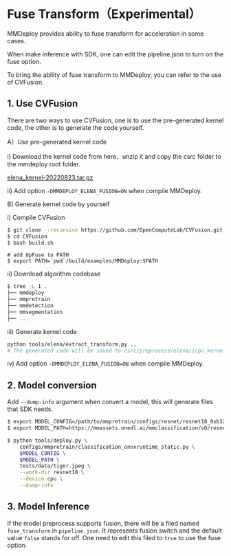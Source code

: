 # Fuse Transform（Experimental）

MMDeploy provides ability to fuse transform for acceleration in some cases.

When make inference with SDK, one can edit the pipeline.json to turn on the fuse option.

To bring the ability of fuse transform to MMDeploy, you can refer to the use of CVFusion.

## 1. Use CVFusion

There are two ways to use CVFusion, one is to use the pre-generated kernel code, the other is to generate the code yourself.

A）Use pre-generated kernel code

i) Download the kernel code from here，unzip it and copy the csrc folder to the mmdeploy root folder.

[elena_kernel-20220823.tar.gz](https://github.com/vbti-development/onedl-mmdeploy/files/9399795/elena_kernel-20220823.tar.gz)

ii) Add option `-DMMDEPLOY_ELENA_FUSION=ON` when compile MMDeploy.

B) Generate kernel code by yourself

i) Compile CVFusion

```bash
$ git clone --recursive https://github.com/OpenComputeLab/CVFusion.git
$ cd CVFusion
$ bash build.sh
```

```
# add OpFuse to PATH
$ export PATH=`pwd`/build/examples/MMDeploy:$PATH
```

ii) Download algorithm codebase

```bash
$ tree -L 1 .
├── mmdeploy
├── mmpretrain
├── mmdetection
├── mmsegmentation
├── ...
```

iii) Generate kernel code

```bash
python tools/elena/extract_transform.py ..
# The generated code will be saved to csrc/preprocess/elena/{cpu_kernel}/{cuda_kernel}
```

iv) Add option `-DMMDEPLOY_ELENA_FUSION=ON` when compile MMDeploy.

## 2. Model conversion

Add `--dump-info` argument when convert a model, this will generate files that SDK needs.

```bash
$ export MODEL_CONFIG=/path/to/mmpretrain/configs/resnet/resnet18_8xb32_in1k.py
$ export MODEL_PATH=https://mmassets.onedl.ai/mmclassification/v0/resnet/resnet18_8xb32_in1k_20210831-fbbb1da6.pth

$ python tools/deploy.py \
    configs/mmpretrain/classification_onnxruntime_static.py \
    $MODEL_CONFIG \
    $MODEL_PATH \
    tests/data/tiger.jpeg \
    --work-dir resnet18 \
    --device cpu \
    --dump-info
```

## 3. Model Inference

If the model preprocess supports fusion, there will be a filed named `fuse_transform` in `pipeline.json`. It represents fusion switch and the default value `false` stands for off. One need to edit this filed to `true` to use the fuse option.
